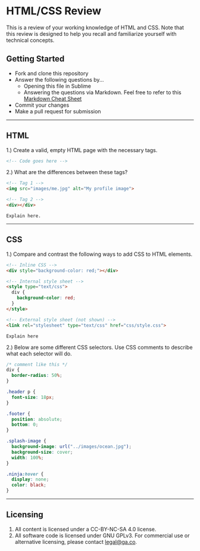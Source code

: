 # HTML/CSS Review

This is a review of your working knowledge of HTML and CSS. Note that this review is designed to help you recall and familiarize yourself with technical concepts.

## Getting Started

* Fork and clone this repository
* Answer the following questions by...
  * Opening this file in Sublime
  * Answering the questions via Markdown. Feel free to refer to this [Markdown Cheat Sheet](https://github.com/adam-p/markdown-here/wiki/Markdown-Cheatsheet)
* Commit your changes
* Make a pull request for submission

---

## HTML

1.) Create a valid, empty HTML page with the necessary tags.

```html
<!-- Code goes here -->
```

2.) What are the differences between these tags?

```html
<!-- Tag 1 -->
<img src="images/me.jpg" alt="My profile image">

<!-- Tag 2 -->
<div></div>
```

```
Explain here.
```

---

## CSS

1.) Compare and contrast the following ways to add CSS to HTML elements.

```html
<!-- Inline CSS -->
<div style="background-color: red;"></div>

<!-- Internal style sheet -->
<style type="text/css">
  div {
    background-color: red;
  }
</style>

<!-- External style sheet (not shown) -->
<link rel="stylesheet" type="text/css" href="css/style.css">
```

```
Explain here
```

2.) Below are some different CSS selectors. Use CSS comments to describe what each selector will do.

```css
/* comment like this */
div {
  border-radius: 50%;
}

.header p {
  font-size: 18px;
}

.footer {
  position: absolute;
  bottom: 0;
}

.splash-image {
  background-image: url("../images/ocean.jpg");
  background-size: cover;
  width: 100%;
}

.ninja:hover {
  display: none;
  color: black;
}
```


---

## Licensing
1. All content is licensed under a CC-BY-NC-SA 4.0 license.
2. All software code is licensed under GNU GPLv3. For commercial use or alternative licensing, please contact legal@ga.co.
